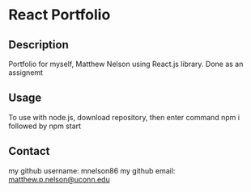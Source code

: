 # React Portfolio

## Description
Portfolio for myself, Matthew Nelson using React.js library. Done as an assignemt

## Usage
To use with node.js, download repository, then enter command npm i followed by npm start

## Contact
my github username: mnelson86
my github email: matthew.p.nelson@uconn.edu
